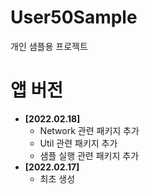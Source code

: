 # User50Sample
개인 샘플용 프로젝트

# 앱 버전
* **[2022.02.18]**
    * Network 관련 패키지 추가
    * Util 관련 패키지 추가
    * 샘플 실행 관련 패키지 추가
* **[2022.02.17]**
    * 최초 생성